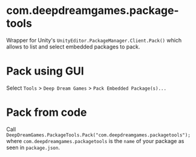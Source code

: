 # com.deepdreamgames.package-tools

Wrapper for Unity's `UnityEditor.PackageManager.Client.Pack()` which allows to list and select embedded packages to pack. 


# Pack using GUI

Select `Tools` > `Deep Dream Games` > `Pack Embedded Package(s)...`


# Pack from code

Call `DeepDreamGames.PackageTools.Pack("com.deepdreamgames.packagetools");` where `com.deepdreamgames.packagetools` is the `name` of your package as seen in `package.json`.

